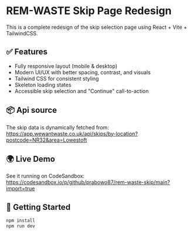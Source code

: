 # REM-WASTE Skip Page Redesign

This is a complete redesign of the skip selection page using React + Vite + TailwindCSS.

## ✅ Features

- Fully responsive layout (mobile & desktop)
- Modern UI/UX with better spacing, contrast, and visuals
- Tailwind CSS for consistent styling
- Skeleton loading states
- Accessible skip selection and "Continue" call-to-action

## 📦 Api source
The skip data is dynamically fetched from: https://app.wewantwaste.co.uk/api/skips/by-location?postcode=NR32&area=Lowestoft

## 🌍 Live Demo
See it running on CodeSandbox: 
https://codesandbox.io/p/github/prabowo87/rem-waste-skip/main?import=true

## 🚀 Getting Started

```bash
npm install
npm run dev

